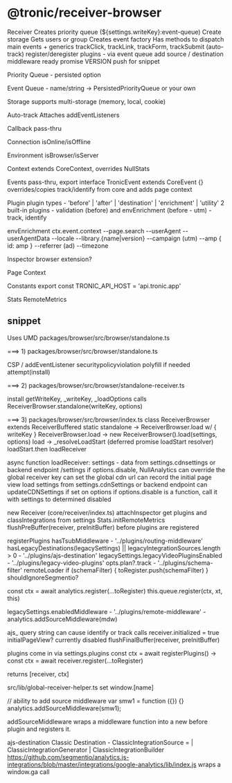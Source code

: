 # @tronic/receiver-browser

Receiver
Creates priority queue (${settings.writeKey}:event-queue)
Create storage
Gets users or group
Creates event factory
Has methods to dispatch main events + generics trackClick, trackLink, trackForm, trackSubmit (auto-track)
register/deregister plugins - via event queue
add source / destination middleware
ready promise
VERSION
push for snippet

Priority Queue - persisted option

Event Queue - name/string -> PersistedPriorityQueue or your own

Storage
supports multi-storage (memory, local, cookie)

Auto-track
Attaches addEventListeners

Callback
pass-thru

Connection
isOnline/isOffline

Environment
isBrowser/isServer

Context
extends CoreContext, overrides NullStats

Events
pass-thru, export interface TronicEvent extends CoreEvent {}
overrides/copies track/identify from core and adds page context

Plugin
plugin types - 'before' | 'after' | 'destination' | 'enrichment' | 'utility'
2 built-in plugins - validation (before) and envEnrichment (before - utm) - track, identify

envEnrichment
ctx.event.context
--page.search
--userAgent
--userAgentData
--locale
--library.{name|version}
--campaign (utm)
--amp { id: amp }
--referrer (ad)
--timezone

Inspector
browser extension?

Page Context

Constants
export const TRONIC_API_HOST = 'api.tronic.app'

Stats
RemoteMetrics

## snippet

Uses UMD packages/browser/src/browser/standalone.ts

===> 1) packages/browser/src/browser/standalone.ts

CSP / addEventListener securitypolicyviolation
polyfill if needed
attempt(install)

===> 2) packages/browser/src/browser/standalone-receiver.ts

install getWriteKey, _writeKey, _loadOptions
calls ReceiverBrowser.standalone(writeKey, options)

===> 3) packages/browser/src/browser/index.ts
class ReceiverBrowser extends ReceiverBuffered
static standalone -> ReceiverBrowser.load w/ { writeKey }
ReceiverBrowser.load -> new ReceiverBrowser().load(settings, options)
load -> _resolveLoadStart (deferred promise loadStart resolver)
loadStart.then loadReceiver

async function loadReceiver:
settings - data from settings.cdnsettings or backend endpoint /settings
if options.disable, NullAnalytics
can override the global receiver key
can set the global cdn url
can record the initial page view
load settings from settings.cdnSettings or backend endpoint
can updateCDNSettings if set on options
if options.disable is a function, call it with settings to determined disabled

new Receiver (core/receiver/index.ts)
attachInspector
get plugins and classIntegrations from settings
Stats.initRemoteMetrics
flushPreBuffer(receiver, preInitBuffer) before plugins are registered

registerPlugins
hasTsubMiddleware - '../plugins/routing-middleware'
hasLegacyDestinations(legacySettings) || legacyIntegrationSources.length > 0 - '../plugins/ajs-destination'
legacySettings.legacyVideoPluginsEnabled - '../plugins/legacy-video-plugins'
opts.plan?.track - '../plugins/schema-filter'
remoteLoader
if (schemaFilter) { toRegister.push(schemaFilter) }
shouldIgnoreSegmentio?

const ctx = await analytics.register(...toRegister)
this.queue.register(ctx, xt, this)

legacySettings.enabledMiddleware - '../plugins/remote-middleware' - analytics.addSourceMiddleware(mdw)

ajs_ query string can cause identify or track calls
receiver.initialized = true
initialPageView? currently disabled
flushFinalBuffer(receiver, preInitBuffer)

plugins come in via settings.plugins
const ctx = await registerPlugins() -> const ctx = await receiver.register(...toRegister)

returns [receiver, ctx]

src/lib/global-receiver-helper.ts
set window.[name]

// ability to add source middleware
var smw1 = function ({}) {}
analytics.addSourceMiddleware(smw1);

addSourceMiddleware wraps a middleware function into a new before plugin and registers it.

ajs-destination
Classic Destination - ClassicIntegrationSource = | ClassicIntegrationGenerator | ClassicIntegrationBuilder
https://github.com/segmentio/analytics.js-integrations/blob/master/integrations/google-analytics/lib/index.js
wraps a window.ga call
